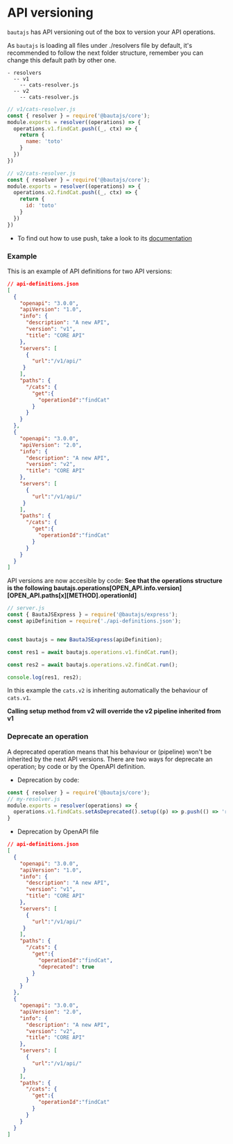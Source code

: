 # API versioning

`bautajs` has API versioning out of the box to version your API operations.

As `bautajs` is loading all files under ./resolvers file by default, it's recommended to follow the next folder structure, remember you can change this default path by other one.
````
- resolvers
  -- v1
    -- cats-resolver.js
  -- v2
    -- cats-resolver.js
````

```js
// v1/cats-resolver.js
const { resolver } = require('@bautajs/core');
module.exports = resolver((operations) => {
  operations.v1.findCat.push((_, ctx) => {
    return {
      name: 'toto'
    }
  })
})
```

```js
// v2/cats-resolver.js
const { resolver } = require('@bautajs/core');
module.exports = resolver((operations) => {
  operations.v2.findCat.push((_, ctx) => {
    return {
      id: 'toto'
    }
  })
})
```

- To find out how to use push, take a look to its [documentation](./step-and-resolver.md)

### Example

This is an example of API definitions for two API versions:

```json
// api-definitions.json
[
  {
    "openapi": "3.0.0",
    "apiVersion": "1.0",
    "info": {
      "description": "A new API",
      "version": "v1",
      "title": "CORE API"
    },
    "servers": [
      {
        "url":"/v1/api/"
     }
    ],
    "paths": {
      "/cats": {
        "get":{
          "operationId":"findCat"
        }
      }
    }
  },
  {
    "openapi": "3.0.0",
    "apiVersion": "2.0",
    "info": {
      "description": "A new API",
      "version": "v2",
      "title": "CORE API"
    },
    "servers": [
      {
        "url":"/v1/api/"
     }
    ],
    "paths": {
      "/cats": {
        "get":{
          "operationId":"findCat"
        }
      }
    }
  }
]
```

API versions are now accesible by code:
**See that the operations structure is the following bautajs.operations[OPEN_API.info.version][OPEN_API.paths[x][METHOD].operationId]**

```js
// server.js
const { BautaJSExpress } = require('@bautajs/express');
const apiDefinition = require('./api-definitions.json');


const bautajs = new BautaJSExpress(apiDefinition);

const res1 = await bautajs.operations.v1.findCat.run();

const res2 = await bautajs.operations.v2.findCat.run();

console.log(res1, res2);

```

In this example the `cats.v2` is inheriting automatically the behaviour of `cats.v1`.

**Calling setup method from v2 will override the v2 pipeline inherited from v1**

### Deprecate an operation

A deprecated operation means that his behaviour or (pipeline) won't be inherited by the next API versions.
There are two ways for deprecate an operation; by code or by the OpenAPI definition.

- Deprecation by code:
```js
const { resolver } = require('@bautajs/core');
// my-resolver.js
module.exports = resolver(operations) => {
  operations.v1.findCats.setAsDeprecated().setup((p) => p.push(() => 'result'));
}
```

- Deprecation by OpenAPI file

```json
// api-definitions.json
[
  {
    "openapi": "3.0.0",
    "apiVersion": "1.0",
    "info": {
      "description": "A new API",
      "version": "v1",
      "title": "CORE API"
    },
    "servers": [
      {
        "url":"/v1/api/"
     }
    ],
    "paths": {
      "/cats": {
        "get":{
          "operationId":"findCat",
          "deprecated": true
        }
      }
    }
  },
  {
    "openapi": "3.0.0",
    "apiVersion": "2.0",
    "info": {
      "description": "A new API",
      "version": "v2",
      "title": "CORE API"
    },
    "servers": [
      {
        "url":"/v1/api/"
     }
    ],
    "paths": {
      "/cats": {
        "get":{
          "operationId":"findCat"
        }
      }
    }
  }
]
```

